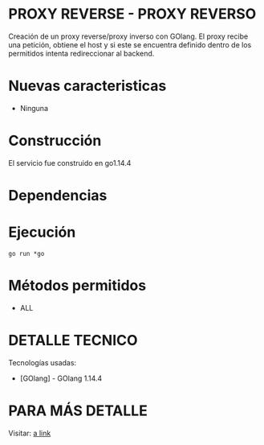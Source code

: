 # PROXY REVERSE - PROXY REVERSO
Creación de un proxy reverse/proxy inverso con GOlang. El proxy recibe una petición, obtiene el host y si este se encuentra definido dentro de los permitidos intenta redireccionar al backend.

# Nuevas caracteristicas
  - Ninguna
# Construcción
El servicio fue construido en go1.14.4
# Dependencias
# Ejecución
```
go run *go
```
# Métodos permitidos
- ALL
# DETALLE TECNICO

Tecnologías usadas:

* [GOlang] - GOlang 1.14.4

# PARA MÁS DETALLE
Visitar: [a link](https://soursop-dev.blogspot.com/2020/08/proxy-inverso-con-golangproxy-reverse.html)